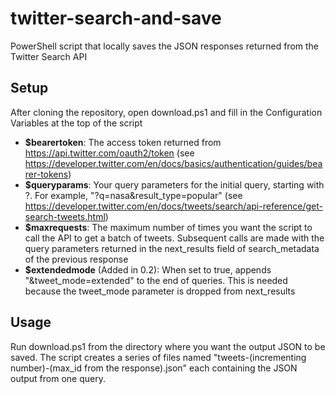 # twitter-search-and-save
PowerShell script that locally saves the JSON responses returned from the Twitter Search API

## Setup
After cloning the repository, open download.ps1 and fill in the Configuration Variables at the top of the script
- **$bearertoken**: The access token returned from https://api.twitter.com/oauth2/token (see https://developer.twitter.com/en/docs/basics/authentication/guides/bearer-tokens)
- **$queryparams**: Your query parameters for the initial query, starting with ?. For example, "?q=nasa&result_type=popular" (see https://developer.twitter.com/en/docs/tweets/search/api-reference/get-search-tweets.html)
- **$maxrequests**: The maximum number of times you want the script to call the API to get a batch of tweets. Subsequent calls are made with the query parameters returned in the next_results field of search_metadata of the previous response
- **$extendedmode** (Added in 0.2): When set to true, appends "&tweet_mode=extended" to the end of queries. This is needed because the tweet_mode parameter is dropped from next_results

## Usage
Run download.ps1 from the directory where you want the output JSON to be saved. The script creates a series of files named "tweets-(incrementing number)-(max_id from the response).json" each containing the JSON output from one query.
